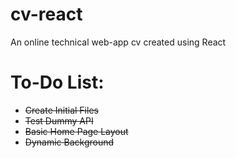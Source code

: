 # cv-react
An online technical web-app cv created using React

# To-Do List:
- ~~Create Initial Files~~
- ~~Test Dummy API~~
- ~~Basic Home Page Layout~~
- ~~Dynamic Background~~
